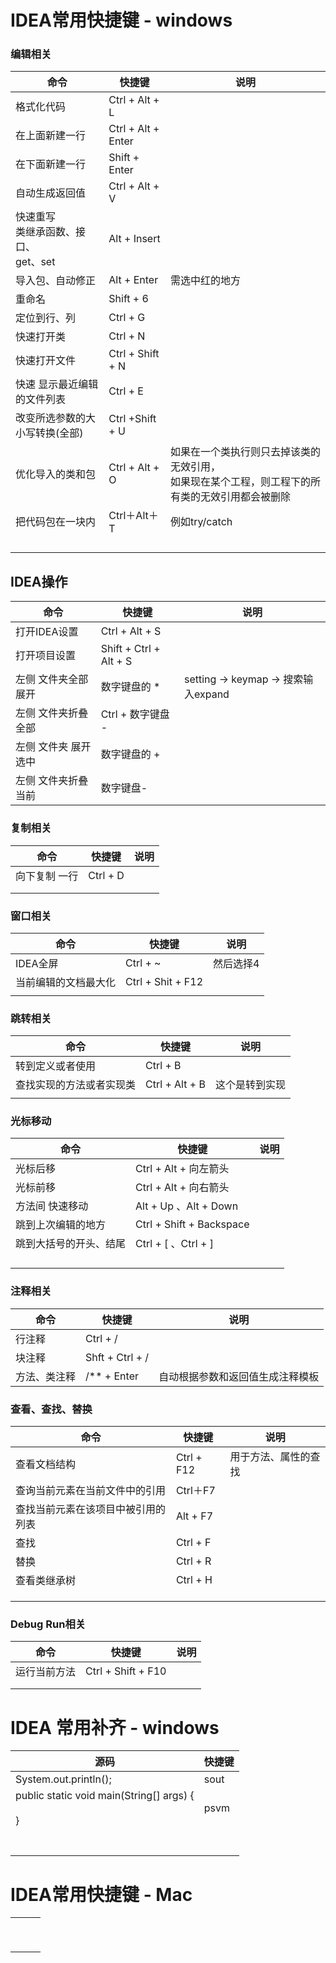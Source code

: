 # IDEA常用快捷键 - windows

### 编辑相关

| 命令                                           | 快捷键             | 说明                                                         |
| ---------------------------------------------- | ------------------ | ------------------------------------------------------------ |
| 格式化代码                                     | Ctrl + Alt + L     |                                                              |
| 在上面新建一行                                 | Ctrl + Alt + Enter |                                                              |
| 在下面新建一行                                 | Shift + Enter      |                                                              |
| 自动生成返回值                                 | Ctrl + Alt + V     |                                                              |
| 快速重写<br />类继承函数、接口、<br />get、set | Alt +  Insert      |                                                              |
| 导入包、自动修正                               | Alt + Enter        | 需选中红的地方                                               |
| 重命名                                         | Shift + 6          |                                                              |
| 定位到行、列                                   | Ctrl + G           |                                                              |
| 快速打开类                                     | Ctrl + N           |                                                              |
| 快速打开文件                                   | Ctrl + Shift + N   |                                                              |
| 快速 显示最近编辑的文件列表                    | Ctrl + E           |                                                              |
| 改变所选参数的大小写转换(全部)                 | Ctrl +Shift + U    |                                                              |
| 优化导入的类和包                               | Ctrl + Alt + O     | 如果在一个类执行则只去掉该类的无效引用，<br />如果现在某个工程，则工程下的所有类的无效引用都会被删除 |
| 把代码包在一块内                               | Ctrl＋Alt＋T       | 例如try/catch                                                |
|                                                |                    |                                                              |
|                                                |                    |                                                              |
|                                                |                    |                                                              |
|                                                |                    |                                                              |

## IDEA操作

| 命令                 | 快捷键                 | 说明                                |
| -------------------- | ---------------------- | ----------------------------------- |
| 打开IDEA设置         | Ctrl + Alt + S         |                                     |
| 打开项目设置         | Shift + Ctrl + Alt + S |                                     |
| 左侧 文件夹全部展开  | 数字键盘的 *           | setting -> keymap -> 搜索输入expand |
| 左侧 文件夹折叠全部  | Ctrl + 数字键盘 -      |                                     |
| 左侧 文件夹 展开选中 | 数字键盘的 +           |                                     |
| 左侧 文件夹折叠当前  | 数字键盘-              |                                     |

### 复制相关

| 命令          | 快捷键   | 说明 |
| ------------- | -------- | ---- |
| 向下复制 一行 | Ctrl + D |      |
|               |          |      |
|               |          |      |

### 窗口相关

| 命令                 | 快捷键            | 说明      |
| -------------------- | ----------------- | --------- |
| IDEA全屏             | Ctrl + ~          | 然后选择4 |
| 当前编辑的文档最大化 | Ctrl + Shit + F12 |           |
|                      |                   |           |

### 跳转相关

| 命令                     | 快捷键         | 说明           |
| ------------------------ | -------------- | -------------- |
| 转到定义或者使用         | Ctrl + B       |                |
| 查找实现的方法或者实现类 | Ctrl + Alt + B | 这个是转到实现 |
|                          |                |                |

### 光标移动

| 命令                   | 快捷键                   | 说明 |
| ---------------------- | ------------------------ | ---- |
| 光标后移               | Ctrl + Alt + 向左箭头    |      |
| 光标前移               | Ctrl + Alt + 向右箭头    |      |
| 方法间 快速移动        | Alt + Up 、Alt + Down    |      |
| 跳到上次编辑的地方     | Ctrl + Shift + Backspace |      |
| 跳到大括号的开头、结尾 | Ctrl + [ 、Ctrl + ]      |      |
|                        |                          |      |
|                        |                          |      |
|                        |                          |      |
|                        |                          |      |

### 注释相关

| 命令         | 快捷键          | 说明                             |
| ------------ | --------------- | -------------------------------- |
| 行注释       | Ctrl + /        |                                  |
| 块注释       | Shft + Ctrl + / |                                  |
| 方法、类注释 | /** + Enter     | 自动根据参数和返回值生成注释模板 |



### 查看、查找、替换

| 命令                               | 快捷键     | 说明                 |
| ---------------------------------- | ---------- | -------------------- |
| 查看文档结构                       | Ctrl + F12 | 用于方法、属性的查找 |
| 查询当前元素在当前文件中的引用     | Ctrl＋F7   |                      |
| 查找当前元素在该项目中被引用的列表 | Alt + F7   |                      |
| 查找                               | Ctrl + F   |                      |
| 替换                               | Ctrl + R   |                      |
| 查看类继承树                       | Ctrl + H   |                      |
|                                    |            |                      |
|                                    |            |                      |
|                                    |            |                      |

### Debug Run相关

| 命令         | 快捷键             | 说明 |
| ------------ | ------------------ | ---- |
| 运行当前方法 | Ctrl + Shift + F10 |      |
|              |                    |      |
|              |                    |      |



# IDEA 常用补齐 - windows

| 源码                                                         | 快捷键 |
| ------------------------------------------------------------ | ------ |
| System.out.println();                                        | sout   |
| public static void main(String[] args) {<br/>        <br/>    } | psvm   |
|                                                              |        |
|                                                              |        |
|                                                              |        |
|                                                              |        |
|                                                              |        |
|                                                              |        |
|                                                              |        |



# IDEA常用快捷键  - Mac

|      |      |      |
| ---- | ---- | ---- |
|      |      |      |
|      |      |      |
|      |      |      |
|      |      |      |
|      |      |      |
|      |      |      |
|      |      |      |
|      |      |      |
|      |      |      |

